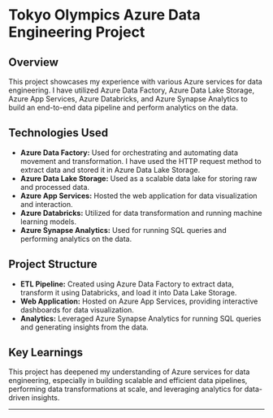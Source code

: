 # Tokyo Olympics Azure Data Engineering Project

## Overview
This project showcases my experience with various Azure services for data engineering. I have utilized Azure Data Factory, Azure Data Lake Storage, Azure App Services, Azure Databricks, and Azure Synapse Analytics to build an end-to-end data pipeline and perform analytics on the data.

## Technologies Used
- **Azure Data Factory:** Used for orchestrating and automating data movement and transformation. I have used the HTTP request method to extract data and stored it in Azure Data Lake Storage.
- **Azure Data Lake Storage:** Used as a scalable data lake for storing raw and processed data.
- **Azure App Services:** Hosted the web application for data visualization and interaction.
- **Azure Databricks:** Utilized for data transformation and running machine learning models.
- **Azure Synapse Analytics:** Used for running SQL queries and performing analytics on the data.

## Project Structure
- **ETL Pipeline:** Created using Azure Data Factory to extract data, transform it using Databricks, and load it into Data Lake Storage.
- **Web Application:** Hosted on Azure App Services, providing interactive dashboards for data visualization.
- **Analytics:** Leveraged Azure Synapse Analytics for running SQL queries and generating insights from the data.

## Key Learnings
This project has deepened my understanding of Azure services for data engineering, especially in building scalable and efficient data pipelines, performing data transformations at scale, and leveraging analytics for data-driven insights.

---

